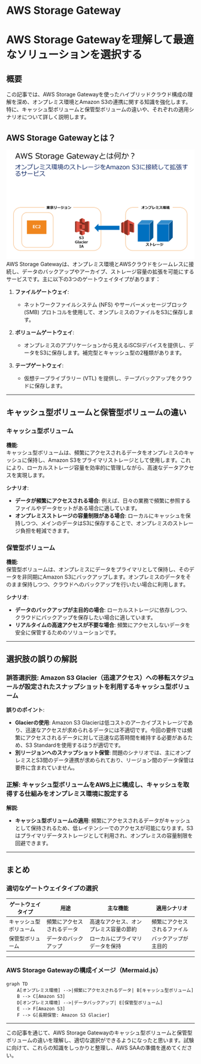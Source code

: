 # AWS Storage Gateway

# AWS Storage Gatewayを理解して最適なソリューションを選択する

## 概要

この記事では、AWS Storage Gatewayを使ったハイブリッドクラウド構成の理解を深め、オンプレミス環境とAmazon S3の連携に関する知識を強化します。特に、キャッシュ型ボリュームと保管型ボリュームの違いや、それぞれの適用シナリオについて詳しく説明します。

## AWS Storage Gatewayとは？
![](2024-08-27-16-54-35.png)
AWS Storage Gatewayは、オンプレミス環境とAWSクラウドをシームレスに接続し、データのバックアップやアーカイブ、ストレージ容量の拡張を可能にするサービスです。主に以下の3つのゲートウェイタイプがあります：

1. **ファイルゲートウェイ**: 
   - ネットワークファイルシステム (NFS) やサーバーメッセージブロック (SMB) プロトコルを使用して、オンプレミスのファイルをS3に保存します。

2. **ボリュームゲートウェイ**:
   - オンプレミスのアプリケーションから見えるiSCSIデバイスを提供し、データをS3に保存します。補完型とキャッシュ型の2種類があります。

3. **テープゲートウェイ**:
   - 仮想テープライブラリー (VTL) を提供し、テープバックアップをクラウドに保存します。

---

## キャッシュ型ボリュームと保管型ボリュームの違い

### キャッシュ型ボリューム

**機能**:  
キャッシュ型ボリュームは、頻繁にアクセスされるデータをオンプレミスのキャッシュに保持し、Amazon S3をプライマリストレージとして使用します。これにより、ローカルストレージ容量を効率的に管理しながら、高速なデータアクセスを実現します。

**シナリオ**:
- **データが頻繁にアクセスされる場合**: 例えば、日々の業務で頻繁に参照するファイルやデータセットがある場合に適しています。
- **オンプレミスストレージの容量制限がある場合**: ローカルにキャッシュを保持しつつ、メインのデータはS3に保存することで、オンプレミスのストレージ負担を軽減できます。

### 保管型ボリューム

**機能**:  
保管型ボリュームは、オンプレミスにデータをプライマリとして保持し、そのデータを非同期にAmazon S3にバックアップします。オンプレミスのデータをそのまま保持しつつ、クラウドへのバックアップを行いたい場合に利用します。

**シナリオ**:
- **データのバックアップが主目的の場合**: ローカルストレージに依存しつつ、クラウドにバックアップを保存したい場合に適しています。
- **リアルタイムの高速アクセスが不要な場合**: 頻繁にアクセスしないデータを安全に保管するためのソリューションです。

---

## 選択肢の誤りの解説

### 誤答選択肢: Amazon S3 Glacier（迅速アクセス）への移転スケジュールが設定されたスナップショットを利用するキャッシュ型ボリューム

**誤りのポイント**:
- **Glacierの使用**: Amazon S3 Glacierは低コストのアーカイブストレージであり、迅速なアクセスが求められるデータには不適切です。今回の要件では頻繁にアクセスされるデータに対して迅速な応答時間を維持する必要があるため、S3 Standardを使用するほうが適切です。
- **別リージョンへのスナップショット保管**: 問題のシナリオでは、主にオンプレミスとS3間のデータ連携が求められており、リージョン間のデータ保管は要件に含まれていません。

### 正解: キャッシュ型ボリュームをAWS上に構成し、キャッシュを取得する仕組みをオンプレミス環境に設定する

**解説**:
- **キャッシュ型ボリュームの適用**: 頻繁にアクセスされるデータがキャッシュとして保持されるため、低レイテンシーでのアクセスが可能になります。S3はプライマリデータストレージとして利用され、オンプレミスの容量制限を回避できます。

---

## まとめ

### 適切なゲートウェイタイプの選択

| ゲートウェイタイプ | 用途 | 主な機能 | 適用シナリオ |
|-------------------|------|----------|--------------|
| キャッシュ型ボリューム | 頻繁にアクセスされるデータ | 高速なアクセス、オンプレミス容量の節約 | 頻繁にアクセスされるファイル |
| 保管型ボリューム | データのバックアップ | ローカルにプライマリデータを保持 | バックアップが主目的 |

---

### AWS Storage Gatewayの構成イメージ（Mermaid.js）

```mermaid
graph TD
    A[オンプレミス環境] -->|頻繁にアクセスされるデータ| B[キャッシュ型ボリューム]
    B --> C[Amazon S3]
    D[オンプレミス環境] -->|データバックアップ| E[保管型ボリューム]
    E --> F[Amazon S3]
    F --> G[長期保管: Amazon S3 Glacier]
```

---

この記事を通じて、AWS Storage Gatewayのキャッシュ型ボリュームと保管型ボリュームの違いを理解し、適切な選択ができるようになったと思います。試験に向けて、これらの知識をしっかりと整理し、AWS SAAの準備を進めてください。